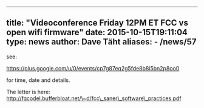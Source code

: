 
---
title: "Videoconference Friday 12PM ET FCC vs open wifi firmware"
date: 2015-10-15T19:11:04
type: news
author: Dave Täht
aliases:
    - /news/57
---
see:

https://plus.google.com/u/0/events/cp7g87eq2g5fde8b8i5bn2p8oo0

for time, date and details.

The letter is here:
http://fqcodel.bufferbloat.net/\~d/fcc\_saner\_software\_practices.pdf
